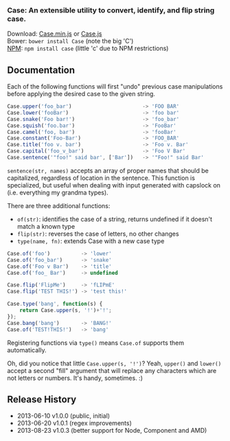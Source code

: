### Case: An extensible utility to convert, identify, and flip string case.

Download: [Case.min.js][prod]  or  [Case.js][dev]  
Bower: `bower install Case`  (note the big 'C')  
[NPM][npm]: `npm install case`  (little 'c' due to NPM restrictions)  

[prod]: https://raw.github.com/nbubna/Case/master/dist/Case.min.js
[dev]: https://raw.github.com/nbubna/Case/master/dist/Case.js
[npm]: https://npmjs.org/package/case

## Documentation
Each of the following functions will first "undo" previous case manipulations
before applying the desired case to the given string.

```javascript
Case.upper('foo_bar')                       -> 'FOO BAR'
Case.lower('fooBar')                        -> 'foo bar'
Case.snake('Foo bar!')                      -> 'foo_bar'
Case.squish('foo.bar')                      -> 'FooBar'
Case.camel('foo, bar')                      -> 'fooBar'
Case.constant('Foo-Bar')                    -> 'FOO_BAR'
Case.title('foo v. bar')                    -> 'Foo v. Bar'
Case.capital('foo_v_bar')                   -> 'Foo V Bar'
Case.sentence('"foo!" said bar', ['Bar'])   -> '"Foo!" said Bar'
```

`sentence(str, names)` accepts an array of proper names that should be capitalized,
regardless of location in the sentence.  This function is specialized, but useful
when dealing with input generated with capslock on (i.e. everything my grandma types).

There are three additional functions:
* `of(str)`: identifies the case of a string, returns undefined if it doesn't match a known type
* `flip(str)`: reverses the case of letters, no other changes
* `type(name, fn)`: extends Case with a new case type

```javascript
Case.of('foo')          -> 'lower'
Case.of('foo_bar')      -> 'snake'
Case.of('Foo v Bar')    -> 'title'
Case.of('foo_ Bar')     -> undefined

Case.flip('FlipMe')     -> 'fLIPmE'
Case.flip('TEST THIS!') -> 'test this!'

Case.type('bang', function(s) {
    return Case.upper(s, '!')+'!';
});
Case.bang('bang')       -> 'BANG!'
Case.of('TEST!THIS!')   -> 'bang'
```

Registering functions via `type()` means `Case.of` supports them automatically.

Oh, did you notice that little `Case.upper(s, '!')`?
Yeah, `upper()` and `lower()` accept a second "fill" argument
that will replace any characters which are not letters or numbers.
It's handy, sometimes. :)


## Release History
* 2013-06-10 v1.0.0 (public, initial)
* 2013-06-20 v1.0.1 (regex improvements)
* 2013-08-23 v1.0.3 (better support for Node, Component and AMD)

[v1.0.0]: https://github.com/nbubna/store/tree/1.0.0
[v1.0.1]: https://github.com/nbubna/store/tree/1.0.1
[v1.0.3]: https://github.com/nbubna/store/tree/1.0.3
